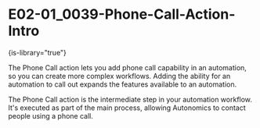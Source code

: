 # E02-01_0039-Phone-Call-Action-Intro

{is-library="true"}

<snippet id="E02-01_0039-AIOps-Phone-Call-Intro_snippet">



The Phone Call action lets you add phone call capability in an automation, so you can create more complex workflows. Adding the ability for an automation to call out expands the features available to an automation.

The Phone Call action is the intermediate step in your automation workflow. It's executed as part of the main process, allowing Autonomics to contact people using a phone call.


</snippet>